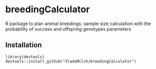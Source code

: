 # breedingCalculator
R package to plan animal breedings: sample size calculation with the probability of success and offspring genotypes parameters


## Installation 

```{r, eval = FALSE}
library(devtools)
devtools::install_github("VladaMilch/breedingCalculator")
```
